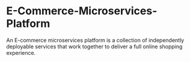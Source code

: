 # E-Commerce-Microservices-Platform
An E-commerce microservices platform is a collection of independently deployable services that work together to deliver a full online shopping experience.
